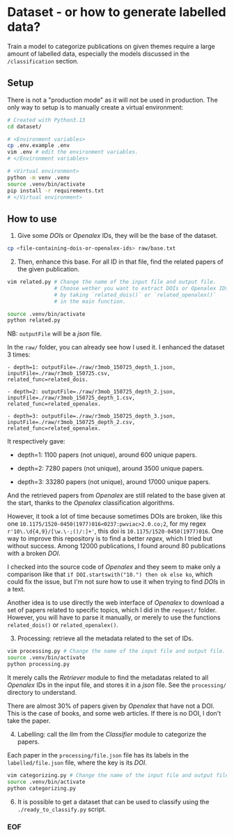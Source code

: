 # Dataset - or how to generate labelled data?

Train a model to categorize publications on given themes require
a large amount of labelled data, especially the models discussed
in the `/classification` section.

## Setup

There is not a "production mode" as it will not be used in production.
The only way to setup is to manually create a virtual environment:

```bash
# Created with Python3.13
cd dataset/

# <Environment variables>
cp .env.example .env
vim .env # edit the environment variables.
# </Environment variables>

# <Virtual environment>
python -m venv .venv
source .venv/bin/activate
pip install -r requirements.txt
# </Virtual environment>
```

## How to use

1. Give some *DOI*s or *Openalex* IDs, they will be
the base of the dataset.

```bash
cp <file-containing-dois-or-openalex-ids> raw/base.txt
```

2. Then, enhance this base. For all ID in that file, find the related
papers of the given publication.

```bash
vim related.py # Change the name of the input file and output file.
               # Choose wether you want to extract DOIs or Openalex IDs,
               # by taking `related_dois()` or `related_openalex()`
               # in the main function.

source .venv/bin/activate
python related.py
```

NB: `outputFile` will be a *json* file.

In the `raw/` folder, you can already see how I used it.
I enhanced the dataset 3 times:

```
- depth=1: outputFile=./raw/r3mob_150725_depth_1.json,
inputFile=./raw/r3mob_150725.csv,
related_func=related_dois.

- depth=2: outputFile=./raw/r3mob_150725_depth_2.json,
inputFile=./raw/r3mob_150725_depth_1.csv,
related_func=related_openalex.

- depth=3: outputFile=./raw/r3mob_150725_depth_3.json,
inputFile=./raw/r3mob_150725_depth_2.csv,
related_func=related_openalex.
```

It respectively gave:

- depth=1: 1100 papers (not unique), around 600 unique papers.

- depth=2: 7280 papers (not unique), around 3500 unique papers.

- depth=3: 33280 papers (not unique), around 17000 unique papers.

And the retrieved papers from *Openalex* are still related to the
base given at the start, thanks to the *Openalex* classification algorithms.


However, it took a lot of time because sometimes DOIs are broken,
like this one `10.1175/1520-0450(1977)016<0237:pwviac>2.0.co;2`,
for my regex `r'10\.\d{4,9}/[\w.\-;()/:]+'`, this doi is
`10.1175/1520-0450(1977)016`. One way to improve this repository
is to find a better *regex*, which I tried but without success.
Among 12000 publications, I found around 80 publications with a broken *DOI*.

I checked into the source code of *Openalex* and they seem to make
only a comparison like that ``if DOI.startswith("10.") then ok else ko``,
which could fix the issue, but I'm not sure how to use it when trying to find
*DOI*s in a text.


Another idea is to use directly the web interface of *Openalex* to
download a set of papers related to specific topics, which I did
in the `request/` folder. However, you will have to parse it manually,
or merely to use the functions `related_dois()` or `related_openalex()`.

3. Processing: retrieve all the metadata related to the set of IDs.

```bash
vim processing.py # Change the name of the input file and output file.
source .venv/bin/activate
python processing.py
```

It merely calls the *Retriever* module to find the metadatas
related to all *Openalex* IDs in the input file, and stores it in a
*json* file. See the `processing/` directory to understand.


There are almost 30% of papers given by *Openalex* that have not a 
DOI. This is the case of books, and some web articles.
If there is no DOI, I don't take the paper.

4. Labelling: call the *llm* from the *Classifier* module
to categorize the papers.

Each paper in the `processing/file.json` file has its labels in the
`labelled/file.json` file, where the key is its *DOI*.

```bash
vim categorizing.py # Change the name of the input file and output file.
source .venv/bin/activate
python categorizing.py
```

6. It is possible to get a dataset that can be used to classify using the
`./ready_to_classify.py` script.

### EOF

